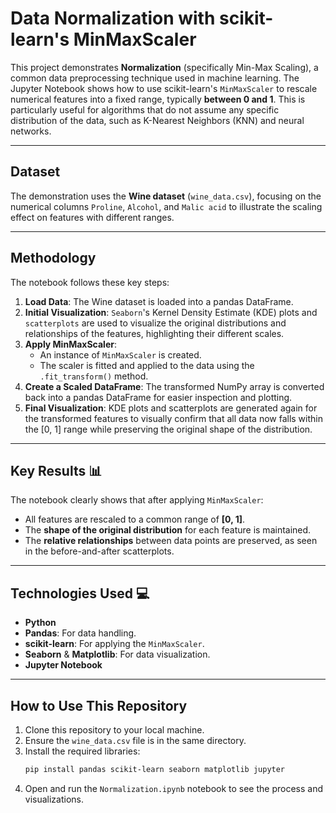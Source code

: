 # Data Normalization with scikit-learn's MinMaxScaler

This project demonstrates **Normalization** (specifically Min-Max Scaling), a common data preprocessing technique used in machine learning. The Jupyter Notebook shows how to use scikit-learn's `MinMaxScaler` to rescale numerical features into a fixed range, typically **between 0 and 1**. This is particularly useful for algorithms that do not assume any specific distribution of the data, such as K-Nearest Neighbors (KNN) and neural networks.

---
## Dataset

The demonstration uses the **Wine dataset** (`wine_data.csv`), focusing on the numerical columns `Proline`, `Alcohol`, and `Malic acid` to illustrate the scaling effect on features with different ranges.

---
## Methodology

The notebook follows these key steps:
1.  **Load Data**: The Wine dataset is loaded into a pandas DataFrame.
2.  **Initial Visualization**: `Seaborn`'s Kernel Density Estimate (KDE) plots and `scatterplots` are used to visualize the original distributions and relationships of the features, highlighting their different scales.
3.  **Apply MinMaxScaler**:
    * An instance of `MinMaxScaler` is created.
    * The scaler is fitted and applied to the data using the `.fit_transform()` method.
4.  **Create a Scaled DataFrame**: The transformed NumPy array is converted back into a pandas DataFrame for easier inspection and plotting.
5.  **Final Visualization**: KDE plots and scatterplots are generated again for the transformed features to visually confirm that all data now falls within the [0, 1] range while preserving the original shape of the distribution.

---
## Key Results 📊

The notebook clearly shows that after applying `MinMaxScaler`:
* All features are rescaled to a common range of **[0, 1]**.
* The **shape of the original distribution** for each feature is maintained.
* The **relative relationships** between data points are preserved, as seen in the before-and-after scatterplots.

---
## Technologies Used 💻
* **Python**
* **Pandas**: For data handling.
* **scikit-learn**: For applying the `MinMaxScaler`.
* **Seaborn** & **Matplotlib**: For data visualization.
* **Jupyter Notebook**

---
## How to Use This Repository

1.  Clone this repository to your local machine.
2.  Ensure the `wine_data.csv` file is in the same directory.
3.  Install the required libraries:
    ```bash
    pip install pandas scikit-learn seaborn matplotlib jupyter
    ```
4.  Open and run the `Normalization.ipynb` notebook to see the process and visualizations.
